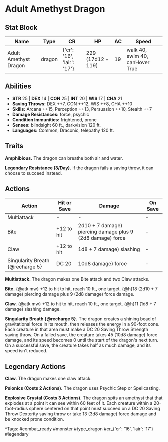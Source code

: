 # Adult Amethyst Dragon

## Stat Block

| Name | Type | CR | HP | AC | Speed |
|------|------|----|----|----|-------|
| Adult Amethyst Dragon | dragon | {'cr': '16', 'lair': '17'} | 229 (17d12 + 119) | 19 | walk 40, swim 40, canHover True |

## Abilities

- **STR** 25 | **DEX** 14 | **CON** 25 | **INT** 20 | **WIS** 17 | **CHA** 21
- **Saving Throws:** DEX ++7, CON ++12, WIS ++8, CHA ++10  
- **Skills:** Arcana ++15, Perception ++13, Persuasion ++10, Stealth ++7  
- **Damage Resistances:** force, psychic  
- **Condition Immunities:** frightened, prone  
- **Senses:** blindsight 60 ft., darkvision 120 ft.  
- **Languages:** Common, Draconic, telepathy 120 ft.

## Traits

**Amphibious.** The dragon can breathe both air and water.

**Legendary Resistance (3/Day).** If the dragon fails a saving throw, it can choose to succeed instead.


## Actions

| Action | Hit or Save | Damage | On Save |
|--------|--------------|--------|----------|
| Multiattack | - | - | - |
| Bite | +12 to hit | 2d10 + 7 damage) piercing damage plus 9 (2d8 damage) force | - |
| Claw | +12 to hit | 1d8 + 7 damage) slashing | - |
| Singularity Breath {@recharge 5} | DC 20 | 10d8 damage) force | - |

**Multiattack.** The dragon makes one Bite attack and two Claw attacks.

**Bite.** {@atk mw} +12 to hit to hit, reach 10 ft., one target. {@h}18 (2d10 + 7 damage) piercing damage plus 9 (2d8 damage) force damage.

**Claw.** {@atk mw} +12 to hit to hit, reach 10 ft., one target. {@h}11 (1d8 + 7 damage) slashing damage.

**Singularity Breath {@recharge 5}.** The dragon creates a shining bead of gravitational force in its mouth, then releases the energy in a 90-foot cone. Each creature in that area must make a DC 20 Saving Throw Strength saving throw. On a failed save, the creature takes 45 (10d8 damage) force damage, and its speed becomes 0 until the start of the dragon's next turn. On a successful save, the creature takes half as much damage, and its speed isn't reduced.

## Legendary Actions

**Claw.** The dragon makes one claw attack.

**Psionics (Costs 2 Actions).** The dragon uses Psychic Step or Spellcasting.

**Explosive Crystal (Costs 3 Actions).** The dragon spits an amethyst that that explodes at a point it can see within 60 feet of it. Each creature within a 20-foot-radius sphere centered on that point must succeed on a DC 20 Saving Throw Dexterity saving throw or take 13 (3d8 damage) force damage and be knocked prone condition.



^Tags: #combat_ready #monster #type_dragon #cr_{'cr': '16', 'lair': '17'} #legendary